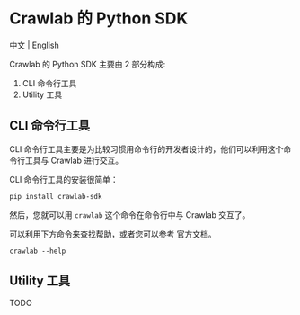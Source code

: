 # Crawlab 的 Python SDK

中文 | [English](https://github.com/crawlab-team/crawlab-sdk/blob/master/python/README.md)

Crawlab 的 Python SDK 主要由 2 部分构成:
1. CLI 命令行工具
2. Utility 工具

## CLI 命令行工具

CLI 命令行工具主要是为比较习惯用命令行的开发者设计的，他们可以利用这个命令行工具与 Crawlab 进行交互。

CLI 命令行工具的安装很简单：

```bash
pip install crawlab-sdk
```

然后，您就可以用 `crawlab` 这个命令在命令行中与 Crawlab 交互了。

可以利用下方命令来查找帮助，或者您可以参考 
[官方文档](http://docs.crawlab.cn/Usage/Spider/CLI.html)。

```
crawlab --help
```

## Utility 工具

TODO